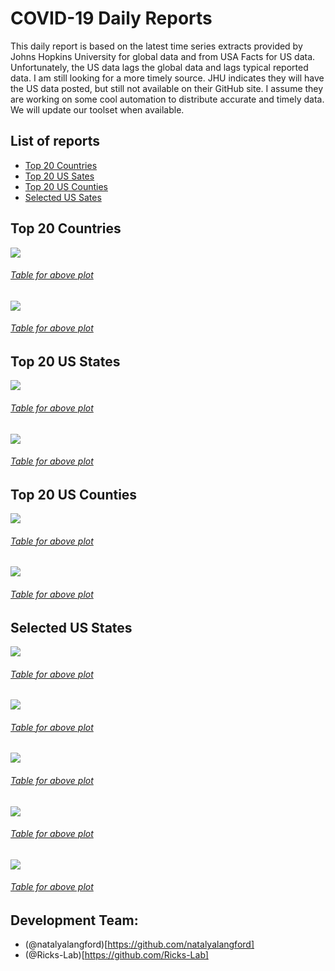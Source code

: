 # COVID-19 Daily Reports
This daily report is based on the latest time series extracts provided by Johns Hopkins University for
global data and from USA Facts for US data.  Unfortunately, the US data lags the global data and lags 
typical reported data.  I am still looking for a more timely source.  JHU indicates they will have the
US data posted, but still not available on their GitHub site.  I assume they are working on some cool
automation to distribute accurate and timely data.  We will update our toolset when available.

## List of reports
 - [Top 20 Countries](#top-20-countries)
 - [Top 20 US Sates](#top-20-us-states)
 - [Top 20 US Counties](#top-20-us-counties)
 - [Selected US Sates](#selected-us-states)

## Top 20 Countries
![](confirmed_country_global.png)
###### [Table for above plot](confirmed_country_global.txt)
![](deaths_country_global.png)
###### [Table for above plot](deaths_country_global.txt)

## Top 20 US States
![](confirmed_state_US.png)
###### [Table for above plot](confirmed_state_US.txt)
![](deaths_state_US.png)
###### [Table for above plot](deaths_state_US.txt)

## Top 20 US Counties
![](confirmed_county-state_US.png)
###### [Table for above plot](confirmed_county-state_US.txt)
![](deaths_county-state_US.png)
###### [Table for above plot](deaths_county-state_US.txt)

## Selected US States
![](confirmed_county_NY.png)
###### [Table for above plot](confirmed_county_NY.txt)
![](confirmed_county_FL.png)
###### [Table for above plot](confirmed_county_FL.txt)
![](confirmed_county_OR.png)
###### [Table for above plot](confirmed_county_OR.txt)
![](confirmed_county_CA.png)
###### [Table for above plot](confirmed_county_CA.txt)
![](confirmed_county_TX.png)
###### [Table for above plot](confirmed_county_TX.txt)

## Development Team:
* (@natalyalangford)[https://github.com/natalyalangford]
* (@Ricks-Lab)[https://github.com/Ricks-Lab]
